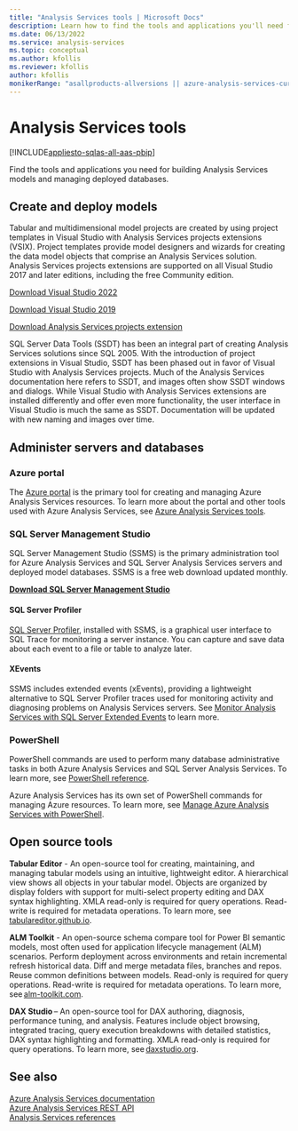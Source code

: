 ```yaml
---
title: "Analysis Services tools | Microsoft Docs"
description: Learn how to find the tools and applications you'll need for building Analysis Services models and managing deployed databases.  
ms.date: 06/13/2022
ms.service: analysis-services
ms.topic: conceptual
ms.author: kfollis
ms.reviewer: kfollis
author: kfollis
monikerRange: "asallproducts-allversions || azure-analysis-services-current || power-bi-premium-current || >= sql-analysis-services-2016"
---
```

# Analysis Services tools

[!INCLUDE[appliesto-sqlas-all-aas-pbip](includes/appliesto-sqlas-all-aas-pbip.md)]

  Find the tools and applications you need for building Analysis Services models and managing deployed databases.  

## Create and deploy models  

Tabular and multidimensional model projects are created by using project templates in Visual Studio with Analysis Services projects extensions (VSIX). Project templates provide model designers and wizards for creating the data model objects that comprise an Analysis Services solution. Analysis Services projects extensions are supported on all Visual Studio 2017 and later editions, including the free Community edition.

[Download Visual Studio 2022](https://visualstudio.microsoft.com/downloads/)

[Download Visual Studio 2019](/visualstudio/releases/2019/system-requirements#download)

[Download Analysis Services projects extension](https://marketplace.visualstudio.com/items?itemName=ProBITools.MicrosoftAnalysisServicesModelingProjects)

SQL Server Data Tools (SSDT) has been an integral part of creating Analysis Services solutions since SQL 2005. With the introduction of project extensions in Visual Studio, SSDT has been phased out in favor of Visual Studio with Analysis Services projects. Much of the Analysis Services documentation here refers to SSDT, and images often show SSDT windows and dialogs. While Visual Studio with Analysis Services extensions are installed differently and offer even more functionality, the user interface in Visual Studio is much the same as SSDT. Documentation will be updated with new naming and images over time.

## Administer servers and databases  

### Azure portal

The [Azure portal](https://portal.azure.com/) is the primary tool for creating and managing Azure Analysis Services resources. To learn more about the portal and other tools used with Azure Analysis Services, see [Azure Analysis Services tools](/azure/analysis-services/analysis-services-overview#use-the-tools-you-already-know).

### SQL Server Management Studio

 SQL Server Management Studio (SSMS) is the primary administration tool for Azure Analysis Services and SQL Server Analysis Services servers and deployed model databases. SSMS is a free web download updated monthly. 
  
**[Download SQL Server Management Studio](/sql/ssms/download-sql-server-management-studio-ssms)** 
  
#### SQL Server Profiler

 [SQL Server Profiler](/sql/tools/sql-server-profiler/sql-server-profiler), installed with SSMS, is a graphical user interface to SQL Trace for monitoring a server instance. You can capture and save data about each event to a file or table to analyze later. 

#### XEvents
  
 SSMS includes extended events (xEvents), providing a lightweight alternative to SQL Server Profiler traces used for monitoring activity and diagnosing problems on Analysis Services servers. See [Monitor Analysis Services with SQL Server Extended Events](../analysis-services/instances/monitor-analysis-services-with-sql-server-extended-events.md) to learn more.  
  
### PowerShell

 PowerShell commands are used to perform many database administrative tasks in both Azure Analysis Services and SQL Server Analysis Services. To learn more, see [PowerShell reference](../analysis-services/powershell/analysis-services-powershell-reference.md).

 Azure Analysis Services has its own set of PowerShell commands for managing Azure resources. To learn more, see [Manage Azure Analysis Services with PowerShell](/azure/analysis-services/analysis-services-powershell).

## Open source tools

**Tabular Editor** - An open-source tool for creating, maintaining, and managing tabular models using an intuitive, lightweight editor. A hierarchical view shows all objects in your tabular model. Objects are organized by display folders with support for multi-select property editing and DAX syntax highlighting. XMLA read-only is required for query operations. Read-write is required for metadata operations. To learn more, see [tabulareditor.github.io](https://tabulareditor.com/).

**ALM Toolkit** - An open-source schema compare tool for Power BI semantic models, most often used for application lifecycle management (ALM) scenarios. Perform deployment across environments and retain incremental refresh historical data. Diff and merge metadata files, branches and repos. Reuse common definitions between models. Read-only is required for query operations. Read-write is required for metadata operations. To learn more, see [alm-toolkit.com](http://alm-toolkit.com/).

**DAX Studio** – An open-source tool for DAX authoring, diagnosis, performance tuning, and analysis. Features include object browsing, integrated tracing, query execution breakdowns with detailed statistics, DAX syntax highlighting and formatting. XMLA read-only is required for query operations. To learn more, see [daxstudio.org](https://daxstudio.org/).

## See also

 [Azure Analysis Services documentation](/azure/analysis-services/)  
 [Azure Analysis Services REST API](/rest/api/analysisservices/)  
 [Analysis Services references](analysis-services-references.md)
